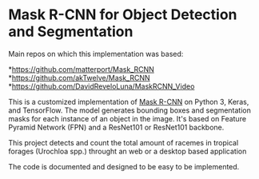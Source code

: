 # Mask R-CNN for Object Detection and Segmentation

Main repos on which this implementation was based:

*https://github.com/matterport/Mask_RCNN
*https://github.com/akTwelve/Mask_RCNN
*https://github.com/DavidReveloLuna/MaskRCNN_Video

This is a customized implementation of [Mask R-CNN](https://arxiv.org/abs/1703.06870) on Python 3, Keras, and TensorFlow. The model generates bounding boxes and segmentation masks for each instance of an object in the image. It's based on Feature Pyramid Network (FPN) and a ResNet101 or ResNet101 backbone. 

This project detects and count the total amount of racemes in tropical forages (Urochloa spp.) throught an web or a desktop based application



The code is documented and designed to be easy to be implemented. 
